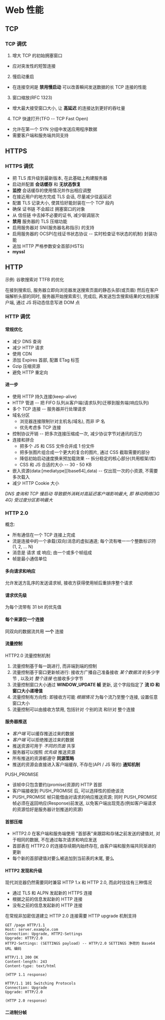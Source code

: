 # Web 性能

## TCP

### TCP 调优

1. 增大 TCP 的初始拥塞窗口

  - 应对突发性的短暂连接

2. 慢启动重启

  - 在连接空闲是 **禁用慢启动** 可以改善瞬间发送数据的长 TCP 连接的性能

3. 窗口缩放(RFC 1323)

  - 增大最大接受窗口大小, 让 **高延迟** 的连接达到更好的吞吐量

4. TCP 快速打开(TFO -- TCP Fast Open)

  - 允许在第一个 SYN 分组中发送应用程序数据
  - 需要客户端和服务端共同支持
  
## HTTPS

### HTTPS 调优

- 把 TLS 库升级到最新版本, 在此基础上构建服务器
- 启动并配置 **会话缓存** 和 **无状态恢复**
- **监控** 会话缓存的使用情况并作出相应调整
- 在接近用户的地方完成 TLS 会话, 尽量减少往返延迟
- 配置 TLS 记录大小, 使其恰好能封装在一个 TCP 段内
- 确保 证书链 不会超过 拥塞窗口的对象
- 从 信任链 中去掉不必要的证书, 减少联调层次
- **禁用** 服务器的 TLS 压缩功能
- 启用服务器对 SNI(服务器名称指示) 的支持
- 启用服务器的 OCSP(在线证书状态协议 -- 实时检查证书状态的机制) 封装功能
- 追加 HTTP 严格参数安全首部(HSTS)
- **myssl**

## HTTP

示例: 谷歌搜索对 TTFB 的优化

在接到搜索后, 服务器立即向浏览器发送搜索页面的静态头部(或页眉)
然后在客户端解析头部的同时, 服务器开始搜索索引, 完成后, 再发送包含搜索结果的文档到客户端, 通过 JS 将动态信息写进 DOM 点

### HTTP 调优

#### 常规优化
- 减少 DNS 查询
- 减少 HTTP 请求
- 使用 CDN
- 添加 Expires 首部, 配置 ETag 标签
- Gzip 压缩资源
- 避免 HTTP 重定向

#### 进一步
- 使用 HTTP 持久连接(keep-alive)
- HTTP 管道 -- 把 FIFO 队列从客户端(请求队列)迁移到服务端(响应队列)
- 多个 TCP 连接 -- 服务器并行处理请求
- 域名分区
  - 浏览器连接限制针对主机名(域名), 而非 IP 名
  - 优先考虑多 TCP 连接
- 控制协议开销 -- 把多次连接压缩成一次, 减少协议字节对通讯的压力
- 连接和拼合
  - 把多个 JS 和 CSS 文件合并成 1 份文件
  - 把多张图片组合成一个更大的复合的图片, 通过 CSS 截取需要的部分
  - 降低初始启动速度换来预加载效果 -- 拆分稳定的核心部分(共用框架/库)
  - CSS 和 JS 合适的大小 -- 30 - 50 KB
- 嵌入资源(data:[mediatype][lbase64],data) -- 仅出现一次的小资源, 不需要多次载入
- 减少 HTTP Cookie 大小

*DNS 查询和 TCP 慢启动 导致额外消耗对高延迟客户端影响最大, 即 移动网络(3G 4G) 受过度分区影响最大*

### HTTP 2.0

概念:
- 所有通信在一个 TCP 连接上完成
- 流是连接中的一个承载(双向)消息的虚拟通道; 每个流有唯一一个整数标识符(1, 2, ... N)
- 消息是 请求 或 响应; 由一个或多个帧组成
- 帧是最小通信单位

#### 多向请求和响应

允许发送方乱序的发送请求帧, 接收方获得使用帧后重排序整个请求

#### 请求优先级

为每个流带有 31 bit 的优先值

#### 每个来源仅一个连接

同双向的数据流共用 **一个** 连接

#### 流量控制

HTTP2.0 流量控制机制
1. 流量控制基于每一跳进行, 而非端到端的控制
2. 流量控制基于窗口更新帧进行: 接收方广播自己准备接收 *某个数据流* 的多少字节 , 以及对 *整个连接* 也接收多少字节
3. 流量控制窗口大小通过 **WINDOW_UPDATE 帧** 更新, 这个字段指定了 **流 ID 和 窗口大小递增值**
4. 流量控制有方向性: 即接收方可能 *根据情况* 为每个流乃至整个连接, 设置任意窗口大小
5. 流量控制可以由接收方禁用, 包括针对 个别的流 和针对 整个连接

#### 服务器推送

- *客户端* 可以缓存推送过来的数据
- *客户端* 可以拒绝推送过来的数据
- 推送资源可用于 *不同的页面* 共享
- 服务器可以按照 *优先级* 推送资源
- 所有推送的资源都遵守 **同源策略**
- 推送的资源会直接进入客户端缓存, 不存在(API / JS 等的) **通知机制**

PUSH_PROMISE

- 该帧中只包含要约(promise)资源的 HTTP 首部
- 客户端接收到 PUSH_PROMISE 后, 可以选择性的拒绝该流
- PUSH_PROMISE 帧只能借由对请求的响应推送资源; 同时 PUSH_PROMISE 帧必须在返回响应(Response)前发送, 以免客户端出现竞态(例如客户端请求的资源恰好是服务器计划推送的资源)

#### 首部压缩

- HTTP2.0 在客户端和服务端使用 "首部表"来跟踪和存储之前发送的键值对, 对于相同的数据, 不在通过每次请求和响应发送
- 首部表在 HTTP2.0 的连接存续期内始终存在, 由客户端和服务端共同渐进的更新
- 每个新的首部键值对要么被追加到当前表的末尾, 要么

#### HTTP2 发现和升级

现代浏览器仍然需要同时兼容 HTTP 1.x 和 HTTP 2.0, 而此时往往有三种情况

- 通过 TLS 和 ALPN 发起新的 HTTPS 连接
- 根据之前的信息发起新的 HTTP 连接
- 没有之前的信息发起新的 HTTP 连接

在常规非加密信道建立 HTTP 2.0 连接需要 HTTP upgrade 机制支持

```Req
GET /page HTTP/1.1
Host: server.example.com
Connection: Upgrade, HTTP2-Settings
Upgrade: HTTP/2.0
HTTP2-Settings: (SETTINGS payload) -- HTTP/2.0 SETTINGS 净荷的 Base64 URL 编码
```

```Resp
HTTP/1.1 200 OK
Content-length: 243
Content-type: text/html

(HTTP 1.1 response)
```

```Resp
HTTP/1.1 101 Switching Protocols
Connection: Upgrade
Upgrade: HTTP/2.0

(HTTP 2.0 response)
```

#### 二进制分帧

